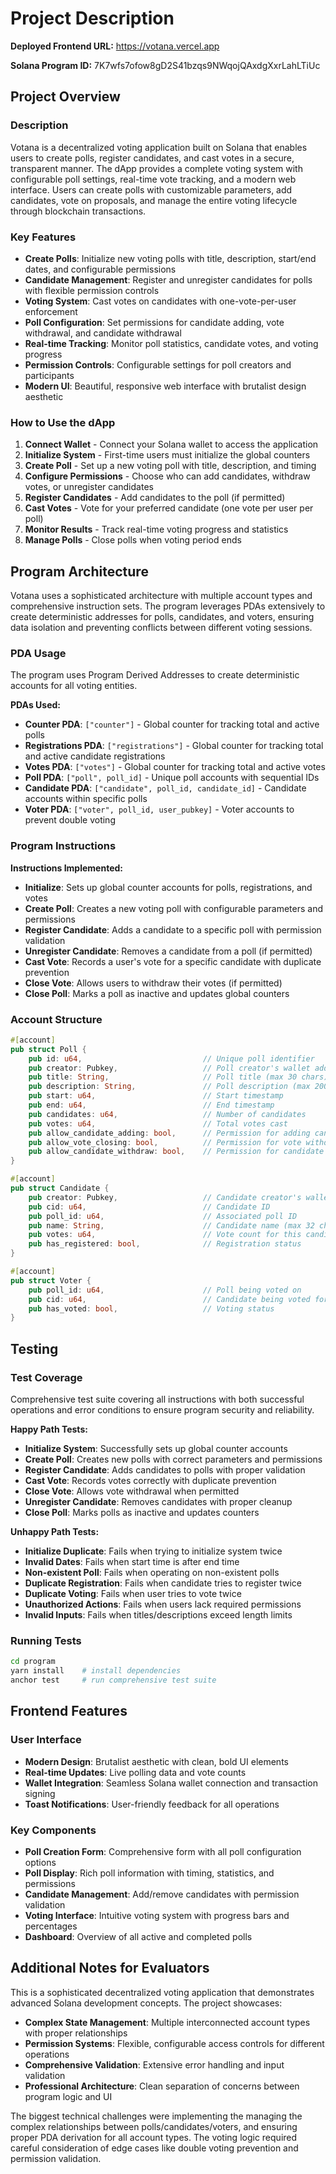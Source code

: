 # Project Description

**Deployed Frontend URL:** <https://votana.vercel.app>

**Solana Program ID:** 7K7wfs7ofow8gD2S41bzqs9NWqojQAxdgXxrLahLTiUc

## Project Overview

### Description

Votana is a decentralized voting application built on Solana that enables users to create polls, register candidates, and cast votes in a secure, transparent manner. The dApp provides a complete voting system with configurable poll settings, real-time vote tracking, and a modern web interface. Users can create polls with customizable parameters, add candidates, vote on proposals, and manage the entire voting lifecycle through blockchain transactions.

### Key Features

- **Create Polls**: Initialize new voting polls with title, description, start/end dates, and configurable permissions
- **Candidate Management**: Register and unregister candidates for polls with flexible permission controls
- **Voting System**: Cast votes on candidates with one-vote-per-user enforcement
- **Poll Configuration**: Set permissions for candidate adding, vote withdrawal, and candidate withdrawal
- **Real-time Tracking**: Monitor poll statistics, candidate votes, and voting progress
- **Permission Controls**: Configurable settings for poll creators and participants
- **Modern UI**: Beautiful, responsive web interface with brutalist design aesthetic

### How to Use the dApp

1. **Connect Wallet** - Connect your Solana wallet to access the application
2. **Initialize System** - First-time users must initialize the global counters
3. **Create Poll** - Set up a new voting poll with title, description, and timing
4. **Configure Permissions** - Choose who can add candidates, withdraw votes, or unregister candidates
5. **Register Candidates** - Add candidates to the poll (if permitted)
6. **Cast Votes** - Vote for your preferred candidate (one vote per user per poll)
7. **Monitor Results** - Track real-time voting progress and statistics
8. **Manage Polls** - Close polls when voting period ends

## Program Architecture

Votana uses a sophisticated architecture with multiple account types and comprehensive instruction sets. The program leverages PDAs extensively to create deterministic addresses for polls, candidates, and voters, ensuring data isolation and preventing conflicts between different voting sessions.

### PDA Usage

The program uses Program Derived Addresses to create deterministic accounts for all voting entities.

**PDAs Used:**

- **Counter PDA**: `["counter"]` - Global counter for tracking total and active polls
- **Registrations PDA**: `["registrations"]` - Global counter for tracking total and active candidate registrations
- **Votes PDA**: `["votes"]` - Global counter for tracking total and active votes
- **Poll PDA**: `["poll", poll_id]` - Unique poll accounts with sequential IDs
- **Candidate PDA**: `["candidate", poll_id, candidate_id]` - Candidate accounts within specific polls
- **Voter PDA**: `["voter", poll_id, user_pubkey]` - Voter accounts to prevent double voting

### Program Instructions

**Instructions Implemented:**

- **Initialize**: Sets up global counter accounts for polls, registrations, and votes
- **Create Poll**: Creates a new voting poll with configurable parameters and permissions
- **Register Candidate**: Adds a candidate to a specific poll with permission validation
- **Unregister Candidate**: Removes a candidate from a poll (if permitted)
- **Cast Vote**: Records a user's vote for a specific candidate with duplicate prevention
- **Close Vote**: Allows users to withdraw their votes (if permitted)
- **Close Poll**: Marks a poll as inactive and updates global counters

### Account Structure

```rust
#[account]
pub struct Poll {
    pub id: u64,                           // Unique poll identifier
    pub creator: Pubkey,                   // Poll creator's wallet address
    pub title: String,                     // Poll title (max 30 chars)
    pub description: String,               // Poll description (max 200 chars)
    pub start: u64,                        // Start timestamp
    pub end: u64,                          // End timestamp
    pub candidates: u64,                   // Number of candidates
    pub votes: u64,                        // Total votes cast
    pub allow_candidate_adding: bool,      // Permission for adding candidates
    pub allow_vote_closing: bool,          // Permission for vote withdrawal
    pub allow_candidate_withdraw: bool,    // Permission for candidate withdrawal
}

#[account]
pub struct Candidate {
    pub creator: Pubkey,                   // Candidate creator's wallet
    pub cid: u64,                          // Candidate ID
    pub poll_id: u64,                      // Associated poll ID
    pub name: String,                      // Candidate name (max 32 chars)
    pub votes: u64,                        // Vote count for this candidate
    pub has_registered: bool,              // Registration status
}

#[account]
pub struct Voter {
    pub poll_id: u64,                      // Poll being voted on
    pub cid: u64,                          // Candidate being voted for
    pub has_voted: bool,                   // Voting status
}
```

## Testing

### Test Coverage

Comprehensive test suite covering all instructions with both successful operations and error conditions to ensure program security and reliability.

**Happy Path Tests:**

- **Initialize System**: Successfully sets up global counter accounts
- **Create Poll**: Creates new polls with correct parameters and permissions
- **Register Candidate**: Adds candidates to polls with proper validation
- **Cast Vote**: Records votes correctly with duplicate prevention
- **Close Vote**: Allows vote withdrawal when permitted
- **Unregister Candidate**: Removes candidates with proper cleanup
- **Close Poll**: Marks polls as inactive and updates counters

**Unhappy Path Tests:**

- **Initialize Duplicate**: Fails when trying to initialize system twice
- **Invalid Dates**: Fails when start time is after end time
- **Non-existent Poll**: Fails when operating on non-existent polls
- **Duplicate Registration**: Fails when candidate tries to register twice
- **Duplicate Voting**: Fails when user tries to vote twice
- **Unauthorized Actions**: Fails when users lack required permissions
- **Invalid Inputs**: Fails when titles/descriptions exceed length limits

### Running Tests

```bash
cd program
yarn install    # install dependencies
anchor test     # run comprehensive test suite
```

## Frontend Features

### User Interface

- **Modern Design**: Brutalist aesthetic with clean, bold UI elements
- **Real-time Updates**: Live polling data and vote counts
- **Wallet Integration**: Seamless Solana wallet connection and transaction signing
- **Toast Notifications**: User-friendly feedback for all operations

### Key Components

- **Poll Creation Form**: Comprehensive form with all poll configuration options
- **Poll Display**: Rich poll information with timing, statistics, and permissions
- **Candidate Management**: Add/remove candidates with permission validation
- **Voting Interface**: Intuitive voting system with progress bars and percentages
- **Dashboard**: Overview of all active and completed polls

## Additional Notes for Evaluators

This is a sophisticated decentralized voting application that demonstrates advanced Solana development concepts. The project showcases:

- **Complex State Management**: Multiple interconnected account types with proper relationships
- **Permission Systems**: Flexible, configurable access controls for different operations
- **Comprehensive Validation**: Extensive error handling and input validation
- **Professional Architecture**: Clean separation of concerns between program logic and UI

The biggest technical challenges were implementing the managing the complex relationships between polls/candidates/voters, and ensuring proper PDA derivation for all account types. The voting logic required careful consideration of edge cases like double voting prevention and permission validation.
